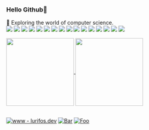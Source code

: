 ### Hello Github🙌

🔭 Exploring the world of computer science.  
[![](https://img.shields.io/badge/JAVASCRIPT%20-%23323330.svg?&style=flat&logo=javascript&logoColor=F0DB4F)](https://javascript.com) 
[![](https://img.shields.io/badge/REACT%20-%2356BDDA.svg?&style=flat&logo=react&logoColor=white)](https://reactjs.org) 
[![](https://img.shields.io/badge/NEXT%20-%23000000.svg?&style=flat&logo=next.js&logoColor=white)](https://nextjs.org)
[![](https://img.shields.io/badge/TAILWIND%20-%2338B2AC.svg?&style=flat&logo=tailwindcss&logoColor=white)](https://tailwindcss.com)
[![](https://img.shields.io/badge/FIGMA%20-%23F24E1E.svg?&style=flat&logo=figma&logoColor=white)](https://figma.com)
[![](https://img.shields.io/badge/NODE%20-%233C873A.svg?&style=flat&logo=node.js&logoColor=white)](https://nodejs.org) 
[![](https://img.shields.io/badge/ex_EXPRESS%20-%235f5f5f.svg)](https://expressjs.com)
[![](https://img.shields.io/badge/GOLANG%20-%2300add8.svg?&style=flat&logo=go&logoColor=white)](https://go.dev)
[![](https://img.shields.io/badge/EC2%20-%23FF9900.svg?&style=flat&logo=amazonec2&logoColor=white)](https://aws.amazon.com/id/)
[![](https://img.shields.io/badge/HEROKU%20-%23430098.svg?&style=flat&logo=heroku&logoColor=white)](https://heroku.com)
[![](https://img.shields.io/badge/FLASK%20-%23000000.svg?&style=flat&logo=flask&logoColor=white)](https://flask.palletsprojects.com/en/2.1.x/) 
[![](https://img.shields.io/badge/Python-3776AB?style=flat&logo=python&logoColor=white)](https://www.python.org/)
[![](https://img.shields.io/badge/C%2B%2B-00599C?style=flat&logo=c%2B%2B&logoColor=white)]()
[![](https://img.shields.io/badge/Java-ED8B00?style=flat&logo=java&logoColor=white)]()
[![](https://img.shields.io/badge/Linux-FCC624?style=flat&logo=linux&logoColor=black)]()
[![](https://img.shields.io/badge/-and%20more-white)](www.lurifos.dev)

<a href="https://github.com/BlueBeret" float="left">
  <img align="center" src="https://github-readme-stats.vercel.app/api?username=blueberet&theme=gruvbox&show_icons=true&count_private=true&hide_border=true" height="180px" />
  <img align="center" src="https://github-readme-stats.vercel.app/api/top-langs/?username=blueberet&layout=compact&theme=gruvbox&count_private=true" height="180px&hide_border=true" />
</a>

<br>[![www - lurifos.dev](https://img.shields.io/badge/www-lurifos.dev-blueviolet?style=flat)](https://lurifos.dev) [![Bar](https://komarev.com/ghpvc/?username=blueberet&color=blueviolet)]()
[![Foo](https://img.shields.io/github/followers/blueberet?label=follow%20me&style=social)](https://github.com/blueberet)
<br>
